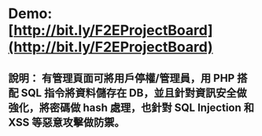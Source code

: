 # Demo: [http://bit.ly/F2EProjectBoard](http://bit.ly/F2EProjectBoard)

## 說明： 有管理頁面可將用戶停權/管理員，用 PHP 搭配 SQL 指令將資料儲存在 DB，並且針對資訊安全做強化，將密碼做 hash 處理，也針對 SQL Injection 和 XSS 等惡意攻擊做防禦。
